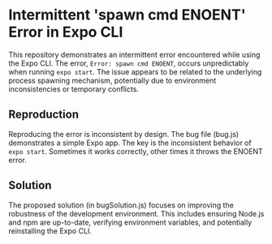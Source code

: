 # Intermittent 'spawn cmd ENOENT' Error in Expo CLI

This repository demonstrates an intermittent error encountered while using the Expo CLI. The error, `Error: spawn cmd ENOENT`, occurs unpredictably when running `expo start`.  The issue appears to be related to the underlying process spawning mechanism, potentially due to environment inconsistencies or temporary conflicts.

## Reproduction

Reproducing the error is inconsistent by design. The bug file (bug.js) demonstrates a simple Expo app.  The key is the inconsistent behavior of `expo start`.  Sometimes it works correctly, other times it throws the ENOENT error.

## Solution

The proposed solution (in bugSolution.js) focuses on improving the robustness of the development environment. This includes ensuring Node.js and npm are up-to-date, verifying environment variables, and potentially reinstalling the Expo CLI.